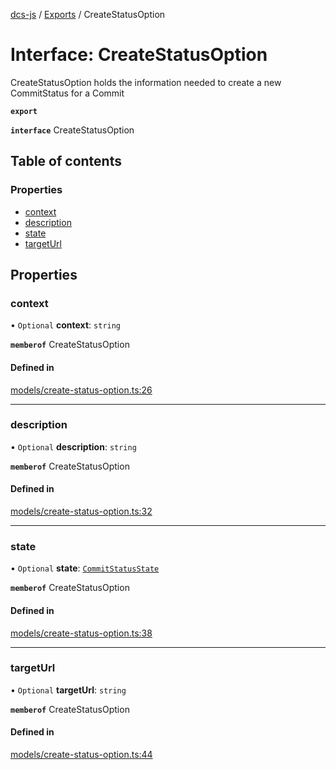 [dcs-js](../README.md) / [Exports](../modules.md) / CreateStatusOption

# Interface: CreateStatusOption

CreateStatusOption holds the information needed to create a new CommitStatus for a Commit

**`export`**

**`interface`** CreateStatusOption

## Table of contents

### Properties

- [context](CreateStatusOption.md#context)
- [description](CreateStatusOption.md#description)
- [state](CreateStatusOption.md#state)
- [targetUrl](CreateStatusOption.md#targeturl)

## Properties

### <a id="context" name="context"></a> context

• `Optional` **context**: `string`

**`memberof`** CreateStatusOption

#### Defined in

[models/create-status-option.ts:26](https://github.com/unfoldingWord/dcs-js/blob/c677a54/models/create-status-option.ts#L26)

___

### <a id="description" name="description"></a> description

• `Optional` **description**: `string`

**`memberof`** CreateStatusOption

#### Defined in

[models/create-status-option.ts:32](https://github.com/unfoldingWord/dcs-js/blob/c677a54/models/create-status-option.ts#L32)

___

### <a id="state" name="state"></a> state

• `Optional` **state**: [`CommitStatusState`](CommitStatusState.md)

**`memberof`** CreateStatusOption

#### Defined in

[models/create-status-option.ts:38](https://github.com/unfoldingWord/dcs-js/blob/c677a54/models/create-status-option.ts#L38)

___

### <a id="targeturl" name="targeturl"></a> targetUrl

• `Optional` **targetUrl**: `string`

**`memberof`** CreateStatusOption

#### Defined in

[models/create-status-option.ts:44](https://github.com/unfoldingWord/dcs-js/blob/c677a54/models/create-status-option.ts#L44)
